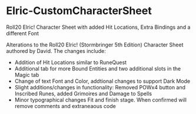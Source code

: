 # Elric-CustomCharacterSheet
Roll20 Elric! Character Sheet with added Hit Locations, Extra Bindings and a different Font

Alterations to the Roll20 Elric! (Stormbringer 5th Edition) Character Sheet authored by David. The changes include:
- Addition of Hit Locations similar to RuneQuest
- Additional tab for more Bound Entities and two additional slots in the Magic tab
- Change of text Font and Color, addtional changes to support Dark Mode 
- Slight additions/changes in functionality: Removed POWx4 button and Inscribed Runes, added Grimoires and Damage to Spells
- Minor typographical changes
Fit and finish stage. When confirmed will remove comments and extraneaous code
